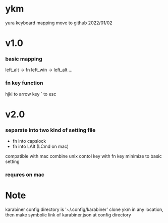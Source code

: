 # ykm

yura keyboard mapping
move to github 2022/01/02

# v1.0

### basic mapping

left_alt -> fn
left_win -> left_alt
...

### fn key function

hjkl to arrow key
` to esc

# v2.0
### separate into two kind of setting file 
 - fn into capslock 
 - fn into LAlt (LCmd on mac)


compatible with mac
combine unix contol key with fn key
minimize to basic setting
 

### requres on mac



# Note
karabiner config directory is '~/.config/karabiner'
clone ykm in any location, then make symbolic link of karabiner.json at config directory
